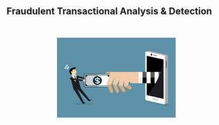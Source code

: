  <h2> Fraudulent Transactional Analysis & Detection</h2><br>
 
 <p align="center">
  <img src="https://github.com/ankesh-verma/FinanceAnalytics/blob/main/CaseStudy_1/images/HeaderImage.png?raw=true" alt="Custom image"/>
</p>
